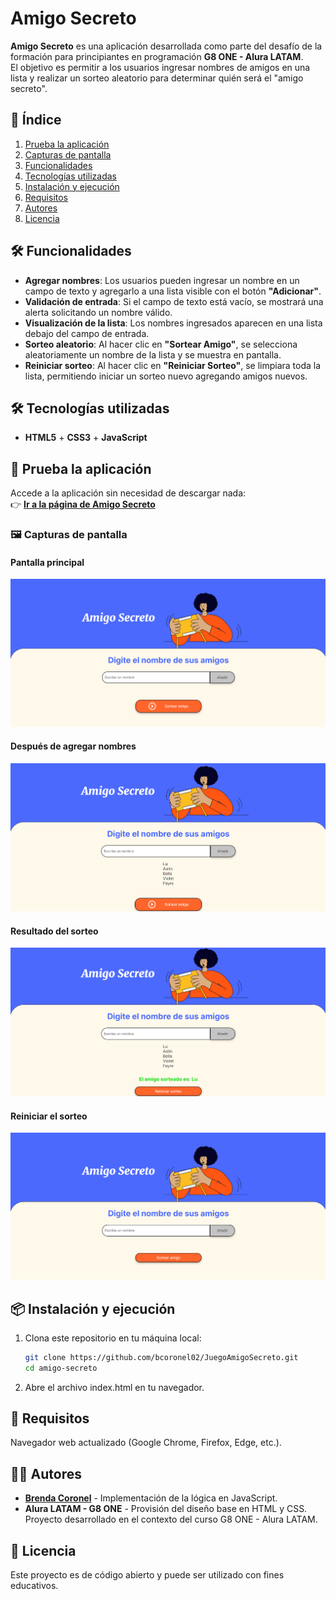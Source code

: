 # Amigo Secreto

**Amigo Secreto** es una aplicación desarrollada como parte del desafío de la formación para principiantes en programación **G8 ONE - Alura LATAM**.  
El objetivo es permitir a los usuarios ingresar nombres de amigos en una lista y realizar un sorteo aleatorio para determinar quién será el "amigo secreto".

## 📌 Índice

1. [ Prueba la aplicación](#-prueba-la-aplicación)  
2. [ Capturas de pantalla](#-capturas-de-pantalla)  
3. [ Funcionalidades](#️-funcionalidades)  
4. [ Tecnologías utilizadas](#️-tecnologías-utilizadas)  
5. [ Instalación y ejecución](#-instalación-y-ejecución)  
6. [ Requisitos](#-requisitos)  
7. [ Autores](#-autores)  
8. [ Licencia](#-licencia)  

## 🛠️ Funcionalidades

- **Agregar nombres**: Los usuarios pueden ingresar un nombre en un campo de texto y agregarlo a una lista visible con el botón **"Adicionar"**.
- **Validación de entrada**: Si el campo de texto está vacío, se mostrará una alerta solicitando un nombre válido.
- **Visualización de la lista**: Los nombres ingresados aparecen en una lista debajo del campo de entrada.
- **Sorteo aleatorio**: Al hacer clic en **"Sortear Amigo"**, se selecciona aleatoriamente un nombre de la lista y se muestra en pantalla.
- **Reiniciar sorteo**: Al hacer clic en **"Reiniciar Sorteo"**, se limpiara toda la lista, permitiendo iniciar un sorteo nuevo agregando amigos nuevos.

## 🛠️ Tecnologías utilizadas

- **HTML5** + **CSS3** + **JavaScript**

## 🚀 Prueba la aplicación

Accede a la aplicación sin necesidad de descargar nada:  
👉 **[Ir a la página de Amigo Secreto](bcoronel02.github.io/JuegoAmigoSecreto)**  

### 🖼 Capturas de pantalla

#### Pantalla principal  
![Interfaz inicial](assets/pantalla-inicial.png)  

#### Después de agregar nombres  
![Lista con nombres](assets/lista-nombres.png)  

#### Resultado del sorteo  
![Sorteo realizado](assets/sorteo-realizado.png)  

#### Reiniciar el sorteo
![Reiniciar sorteo](assets/reiniciar-sorteo.png)

## 📦 Instalación y ejecución

1. Clona este repositorio en tu máquina local:

   ```bash
   git clone https://github.com/bcoronel02/JuegoAmigoSecreto.git
   cd amigo-secreto

2. Abre el archivo index.html en tu navegador.

## 📌 Requisitos
Navegador web actualizado (Google Chrome, Firefox, Edge, etc.).

## 👨‍💻 Autores
- **[Brenda Coronel](https://github.com/bcoronel02)** - Implementación de la lógica en JavaScript.  
- **Alura LATAM - G8 ONE** - Provisión del diseño base en HTML y CSS.  
Proyecto desarrollado en el contexto del curso G8 ONE - Alura LATAM.

## 📄 Licencia
Este proyecto es de código abierto y puede ser utilizado con fines educativos.

